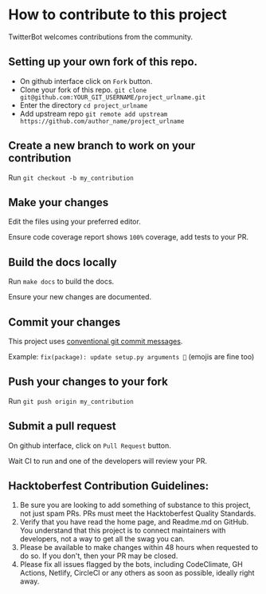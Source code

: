 # How to contribute to this project

TwitterBot welcomes contributions from the community.

## Setting up your own fork of this repo.

- On github interface click on `Fork` button.
- Clone your fork of this repo. `git clone git@github.com:YOUR_GIT_USERNAME/project_urlname.git`
- Enter the directory `cd project_urlname`
- Add upstream repo `git remote add upstream https://github.com/author_name/project_urlname`

## Create a new branch to work on your contribution

Run `git checkout -b my_contribution`

## Make your changes

Edit the files using your preferred editor.

Ensure code coverage report shows `100%` coverage, add tests to your PR.

## Build the docs locally

Run `make docs` to build the docs.

Ensure your new changes are documented.

## Commit your changes

This project uses [conventional git commit messages](https://www.conventionalcommits.org/en/v1.0.0/).

Example: `fix(package): update setup.py arguments 🎉` (emojis are fine too)

## Push your changes to your fork

Run `git push origin my_contribution`

## Submit a pull request

On github interface, click on `Pull Request` button.

Wait CI to run and one of the developers will review your PR.

## Hacktoberfest Contribution Guidelines:
1. Be sure you are looking to add something of substance to this project, not just spam PRs. PRs must meet the Hacktoberfest Quality Standards.
2. Verify that you have read the home page, and Readme.md on GitHub. You understand that this project is to connect maintainers with developers, not a way to get all the swag you can.
3. Please be available to make changes within 48 hours when requested to do so. If you don't, then your PR may be closed.
4. Please fix all issues flagged by the bots, including CodeClimate, GH Actions, Netlify, CircleCI or any others as soon as possible, ideally right away.
